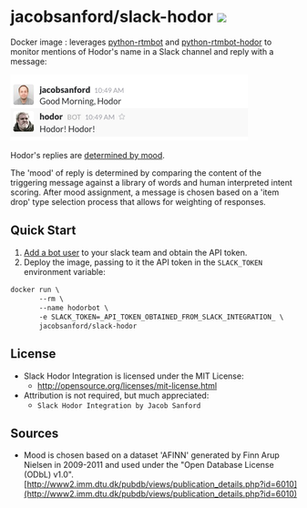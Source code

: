 # jacobsanford/slack-hodor [![](https://badge.imagelayers.io/jacobsanford/slack-hodor:latest.svg)](https://imagelayers.io/?images=jacobsanford/slack-hodor:latest 'Get your own badge on imagelayers.io')
Docker image : leverages [python-rtmbot](https://github.com/slackhq/python-rtmbot) and [python-rtmbot-hodor](https://github.com/JacobSanford/python-rtmbot-hodor) to monitor mentions of Hodor's name in a Slack channel and reply with a message:

![alt text](https://raw.githubusercontent.com/JacobSanford/docker-slack-hodor/master/media/hodor_image_1.png "Hodor in Action")

Hodor's replies are [determined by mood](https://github.com/JacobSanford/python-rtmbot-hodor/blob/master/Hodor/HodorActions.py).

The 'mood' of reply is determined by comparing the content of the triggering message against a library of words and human interpreted intent scoring. After mood assignment, a message is chosen based on a 'item drop' type selection process that allows for weighting of responses.

## Quick Start
1. [Add a bot user](https://api.slack.com/bot-users) to your slack team and obtain the API token.
2. Deploy the image, passing to it the API token in the ```SLACK_TOKEN``` environment variable:
```
docker run \
       --rm \
       --name hodorbot \
       -e SLACK_TOKEN=_API_TOKEN_OBTAINED_FROM_SLACK_INTEGRATION_ \
       jacobsanford/slack-hodor
```

## License
- Slack Hodor Integration is licensed under the MIT License:
  - http://opensource.org/licenses/mit-license.html
- Attribution is not required, but much appreciated:
  - `Slack Hodor Integration by Jacob Sanford`

## Sources
- Mood is chosen based on a dataset 'AFINN' generated by Finn Arup Nielsen in 2009-2011 and used under the "Open Database License (ODbL) v1.0". [http://www2.imm.dtu.dk/pubdb/views/publication_details.php?id=6010](http://www2.imm.dtu.dk/pubdb/views/publication_details.php?id=6010)
